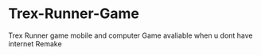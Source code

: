 # Trex-Runner-Game
Trex Runner game mobile and computer Game avaliable when u dont have internet Remake
